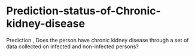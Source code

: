 # Prediction-status-of-Chronic-kidney-disease
Prediction , Does the person have chronic kidney disease through a set of data collected on infected and non-infected persons?
